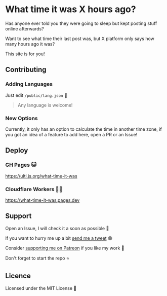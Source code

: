 # What time it was X hours ago?

Has anyone ever told you they were going to sleep but kept posting stuff online
afterwards?

Want to see what time their last post was, but X platform only says how many
hours ago it was?

This site is for you!

## Contributing

### Adding Languages

Just edit `/public/lang.json` 🚀

> Any language is welcome!

### New Options

Currently, it only has an option to calculate the time in another time zone, if
you got an idea of a feature to add here, open a PR or an Issue!

## Deploy

### GH Pages 🐱

https://ulti.js.org/what-time-it-was

### Cloudflare Workers 👷‍♀️

https://what-time-it-was.pages.dev

## Support

Open an Issue, I will check it a soon as possible 👀

If you want to hurry me up a bit
[send me a tweet](https://twitter.com/UltiRequiem) 😆

Consider [supporting me on Patreon](https://patreon.com/UltiRequiem) if you like
my work 🙏

Don't forget to start the repo ⭐

## Licence

Licensed under the MIT License 📄
